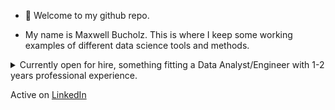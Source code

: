 - 👋 Welcome to my github repo.

- My name is Maxwell Bucholz. This is where I keep some working examples of different data science tools and methods.

<details>
    <summary>Currently open for hire, something fitting a Data Analyst/Engineer with 1-2 years professional experience.</summary>
    1-2 years professional experience + Bachelors
    Looking for a Hybrid position, great with Python
    '''**As a Data Engineer at Booz Allen Hamilton (Sep 2022 - Present):**'''
    Python, SQL, Databricks, Jupyter, Google Colab, Tableau
    APIs, Requests/Yapki, Pandas, Numpy, pickle, regex
    Monte Carlo and other statistical methods, vectorization of existing code
    Database stand-up, augmentation to existing data portfolio, automation for data ingest/output
  
    **As an Intern at StreetShares (May - August 2019):**
    Python, R, Tableau, Tableau Prep, Microsoft Suite
    Data Aggregation from seperate on-site servers through tableau prep to Tableau
    Presented final products to sales team and CFO...

 Most Recently (past 3 months: )Volunteered as a student mentor representing Booz Allen Hamilton partnered with the Mark Cuban Foundation
 Attended multiple AI conferences discussing modern AI applications and solutions for cross-domain business problems (healthcare, security, DEIA, Space, etc.)
 Completed a refresher class through Booz Allen Hamilton titled "Deep Learning for NLP" (check repo :bowtie:)
 </details>



Active on [LinkedIn](https://www.linkedin.com/in/maxwell-bucholz-18b67318a/)

<!---
maxwellabgit/maxwellabgit is a ✨ special ✨ repository because its `README.md` (this file) appears on your GitHub profile.
You can click the Preview link to take a look at your changes.
--->
